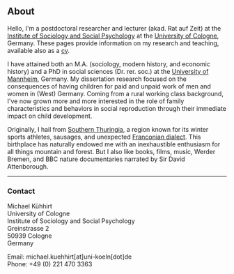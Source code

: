 
## About

Hello, I'm a postdoctoral researcher and lecturer (akad. Rat auf Zeit) at the [Institute of Sociology and Social Psychology](http://www.iss-wiso.uni-koeln.de/en/) at the [University of Cologne](https://www.portal.uni-koeln.de/index.php?id=9441\&L=1), Germany. These pages provide information on my research and teaching, available also as a [cv](https://www.dropbox.com/s/cklf1o689gx7jvx/cv_kuehhirt_fira.pdf?dl=0).

I have attained both an M.A. (sociology, modern history, and economic history) and a PhD in social sciences (Dr. rer. soc.) at the [University of Mannheim](https://www.uni-mannheim.de/en/), Germany. My dissertation research focused on the consequences of having children for paid and unpaid work of men and women in (West) Germany. Coming from a rural working class background, I've now grown more and more interested in the role of family characteristics and behaviors in social reproduction through their immediate impact on child development.

Originally, I hail from [Southern Thuringia](https://en.wikipedia.org/wiki/South_Thuringia), a region known for its winter sports athletes, sausages, and unexpected [Franconian dialect](http://www.personal.uni-jena.de/~x8wisu/dialektforschung/dialektgebiete/hennebergisch/sprachprobehennebergisch.html). This birthplace has naturally endowed me with an inexhaustible enthusiasm for all things mountain and forest. But I also like books, films, music, Werder Bremen, and BBC nature documentaries narrated by Sir David Attenborough.

* * *

### Contact

Michael Kühhirt  
University of Cologne  
Institute of Sociology and Social Psychology  
Greinstrasse 2  
50939 Cologne  
Germany  

Email: michael.kuehhirt[at]uni-koeln[dot]de  
Phone: +49 (0) 221 470 3363  

<a href="https://github.com/kuehhirt"><i class='fa fa-github-square fa-2x'></i></a> <a href="https://scholar.google.com/citations?user=EiQS3RUAAAAJ&hl=de"><i class="ai ai-google-scholar-square ai-2x"></i></a> <a href="https://orcid.org/0000-0001-9503-0488"><i class="ai ai-orcid-square ai-2x"></i></a> <a href="https://osf.io/x7j2r"><i class="ai ai-osf-square ai-2x"></i></a> <a href="https://www.researchgate.net/profile/Michael_Kuehhirt"><i class="ai ai-researchgate-square ai-2x"></i></a> <a href="http://www.researcherid.com/rid/J-3467-2015"><i class="ai ai-researcherid-square ai-2x"></i></a> <a href="https://twitter.com/droverbytrade"><i class='fa fa-twitter-square fa-2x'></i></a> 
